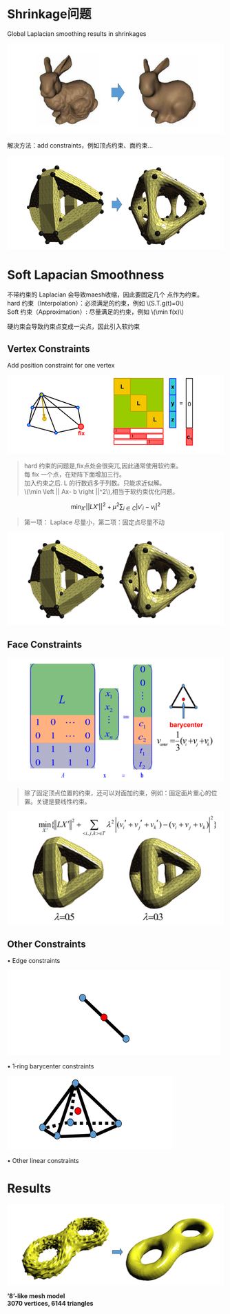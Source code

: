# Shrinkage问题    

Global Laplacian smoothing results in shrinkages    

![](../assets/网格45.png)    

解决方法：add constraints，例如顶点约束、面约束…    

![](../assets/网格46.png)    


# Soft Lapacian Smoothness    

不带约束的 Laplacian 会导致maesh收缩，因此要固定几个
点作为约束。     
hard 约束（Interpolation）：必须满足的约束，例如 \\(S.T.g(t)=0\\)    
Soft 约束（Approximation）: 尽量满足的约束，例如 \\(\min f(x)\\)   


硬约束会导致约束点变成一尖点，因此引入软约束

## Vertex Constraints     

Add position constraint for one vertex     

![](../assets/网格51.png)    

> hard 约束的问题是,fix点处会很突兀,因此通常使用软约束。   
每 fix 一个点，在矩阵下面增加三行。   
加入约束之后. L 的行数远多于列数。只能求近似解。    
\\(\min \left \|| Ax- b \right \||^2\\),相当于软约束优化问题。  

$$
\min _{{X}'} {||L{X}' ||^2+\mu ^2\sum _{i\in C}|{v }'_i -v_i|^2}
$$

> 第一项： Laplace 尽量小，第二项：固定点尽量不动    

![](../assets/网格53.png)    

## Face Constraints    

![](../assets/网格54.png)    

> 除了固定顶点位置的约束，还可以对面加约束，例如：固定面片重心的位置。关键是要线性约束。    

![](../assets/网格55.png)    

## Other Constraints    

• Edge constraints   

![](../assets/网格56.png)    

• 1‐ring barycenter constraints    

![](../assets/网格57.png)    

• Other linear constraints    

# Results   

![](../assets/网格59.png)    

**‘8’-like mesh model    
3070 vertices, 6144 triangles**
